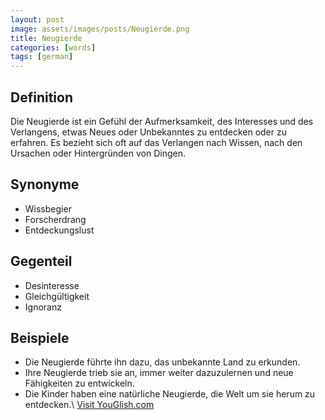 ```yaml
---
layout: post
image: assets/images/posts/Neugierde.png
title: Neugierde
categories: [words]
tags: [german]
---
```


## Definition
Die Neugierde ist ein Gefühl der Aufmerksamkeit, des Interesses und des Verlangens, etwas Neues oder Unbekanntes zu entdecken oder zu erfahren. Es bezieht sich oft auf das Verlangen nach Wissen, nach den Ursachen oder Hintergründen von Dingen.

## Synonyme
- Wissbegier
- Forscherdrang
- Entdeckungslust

## Gegenteil
- Desinteresse
- Gleichgültigkeit
- Ignoranz

## Beispiele
- Die Neugierde führte ihn dazu, das unbekannte Land zu erkunden.
- Ihre Neugierde trieb sie an, immer weiter dazuzulernen und neue Fähigkeiten zu entwickeln.
- Die Kinder haben eine natürliche Neugierde, die Welt um sie herum zu entdecken.\ <a id="yg-widget-0" class="youglish-widget" data-query="Neugierde" data-lang="german" data-components="8412" data-auto-start="0" data-bkg-color="theme_light" data-title="How%20to%20pronounce%20Neugierde%20in%20German"  rel="nofollow" href="https://youglish.com">Visit YouGlish.com</a><script async src="https://youglish.com/public/emb/widget.js" charset="utf-8"></script>